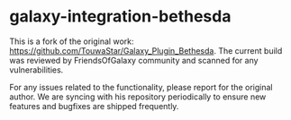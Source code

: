 # galaxy-integration-bethesda



This is a fork of the original work: https://github.com/TouwaStar/Galaxy_Plugin_Bethesda. The current build was reviewed by FriendsOfGalaxy community and scanned for any vulnerabilities.

For any issues related to the functionality, please report for the original author. We are syncing with his repository periodically to ensure new features and bugfixes are shipped frequently.
